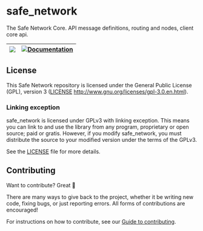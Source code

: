 # safe_network

The Safe Network Core. API message definitions, routing and nodes, client core api.

| [![](http://meritbadge.herokuapp.com/sn_client)](https://crates.io/crates/sn_client) | [![Documentation](https://docs.rs/sn_client/badge.svg)](https://docs.rs/sn_client) |
|:----------:|:----------:|

## License

This Safe Network repository is licensed under the General Public License (GPL), version 3 ([LICENSE](LICENSE) http://www.gnu.org/licenses/gpl-3.0.en.html).

### Linking exception

safe_network is licensed under GPLv3 with linking exception. This means you can link to and use the library from any program, proprietary or open source; paid or gratis. However, if you modify safe_network, you must distribute the source to your modified version under the terms of the GPLv3.

See the [LICENSE](LICENSE) file for more details.

## Contributing

Want to contribute? Great :tada:

There are many ways to give back to the project, whether it be writing new code, fixing bugs, or just reporting errors. All forms of contributions are encouraged!

For instructions on how to contribute, see our [Guide to contributing](https://github.com/maidsafe/QA/blob/master/CONTRIBUTING.md).
